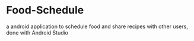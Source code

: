 # Food-Schedule
a android application to schedule food and share recipes with other users, done with Android Studio

